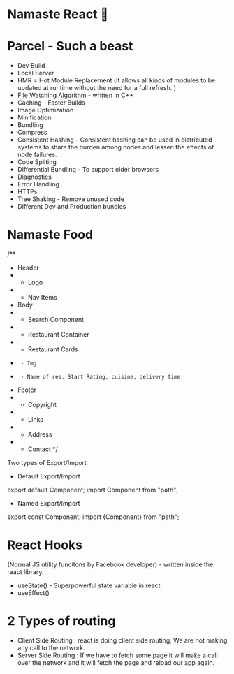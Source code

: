 # Namaste React 🚀

# Parcel - Such a beast

- Dev Build
- Local Server
- HMR = Hot Module Replacement (It allows all kinds of modules to be updated at runtime without the need for a full refresh. )
- File Watching Algorithm - written in C++
- Caching - Faster Builds
- Image Optimization
- Minification
- Bundling
- Compress
- Consistent Hashing - Consistent hashing can be used in distributed systems to share the burden among nodes and lessen the effects of node failures.
- Code Spliting
- Differential Bundling - To support older browsers
- Diagnostics
- Error Handling
- HTTPs
- Tree Shaking - Remove unused code
- Different Dev and Production bundles

# Namaste Food

/\*\*

- Header
- - Logo
- - Nav Items
- Body
- - Search Component
- - Restaurant Container
- - Restaurant Cards
-      - Img
-      - Name of res, Start Rating, cuisine, delivery time
- Footer
- - Copyright
- - Links
- - Address
- - Contact
    \*/

Two types of Export/Import

- Default Export/Import

export default Component;
import Component from "path";

- Named Export/Import

export const Component;
import {Component} from "path";

# React Hooks

(Normal JS utility funcitons by Facebook developer) - written inside the react library.

- useState() - Superpowerful state variable in react
- useEffect()

# 2 Types of routing

- Client Side Routing : react is doing client side routing, We are not making any call to the network.
- Server Side Routing : If we have to fetch some page it will make a call over the network and it will fetch the page and reload our app again.